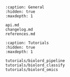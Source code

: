 ```{include} ../README.md

```

```{toctree}
:caption: General
:hidden: true
:maxdepth: 1

api.md
changelog.md
references.md
```

```{toctree}
:caption: Tutorials
:hidden: true
:maxdepth: 1

tutorials/biolord_pipeline
tutorials/biolord_classify
tutorials/biolord_omics
```
